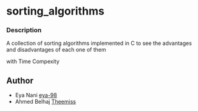 # sorting_algorithms
### Description
A collection of sorting algorithms implemented in C to see the advantages and disadvantages of each one of them

with Time Compexity 


## Author
* Eya Nani [eya-98](https://github.com/eya-98)
* Ahmed Belhaj [Theemiss](https://github.com/Theemiss)

